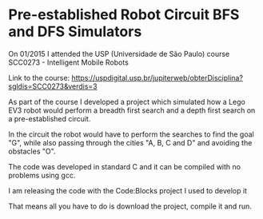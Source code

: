 # Pre-established Robot Circuit BFS and DFS Simulators

On 01/2015 I attended the USP (Universidade de São Paulo) course SCC0273 - Intelligent Mobile Robots

Link to the course: https://uspdigital.usp.br/jupiterweb/obterDisciplina?sgldis=SCC0273&verdis=3

As part of the course I developed a project which simulated how a Lego EV3 robot would perform a breadth first search
and a depth first search on a pre-established circuit.

In the circuit the robot would have to perform the searches to find the goal "G", while also passing through the cities "A, B, C and D" and avoiding the obstacles "O".

The code was developed in standard C and it can be compiled with no problems using gcc.

I am releasing the code with the Code:Blocks project I used to develop it

That means all you have to do is download the project, compile it and run.
